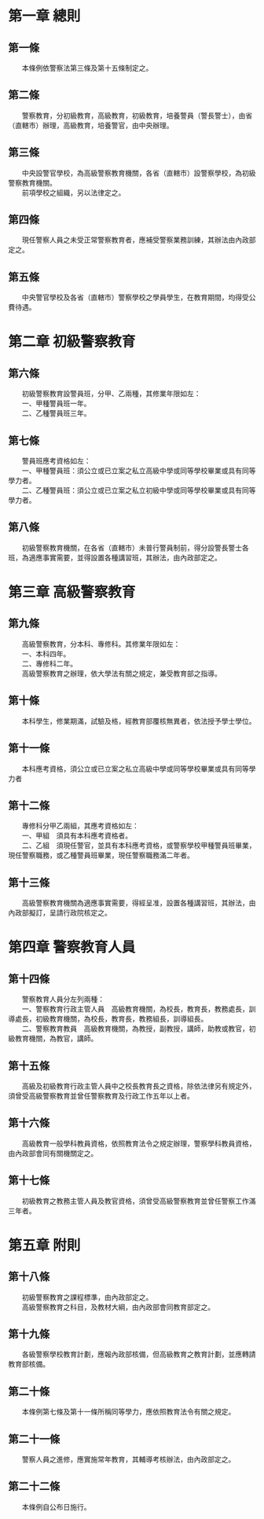第一章  總則
============
第一條 
-------
　　本條例依警察法第三條及第十五條制定之。  


第二條 
-------
　　警察教育，分初級教育，高級教育，初級教育，培養警員（警長警士），由省（直轄市）辦理，高級教育，培養警官，由中央辦理。  


第三條 
-------
　　中央設警官學校，為高級警察教育機關，各省（直轄市）設警察學校，為初級警察教育機關。  
　　前項學校之組織，另以法律定之。  


第四條 
-------
　　現任警察人員之未受正常警察教育者，應補受警察業務訓練，其辦法由內政部定之。  


第五條 
-------
　　中央警官學校及各省（直轄市）警察學校之學員學生，在教育期間，均得受公費待遇。  


第二章  初級警察教育
====================
第六條 
-------
　　初級警察教育設警員班，分甲、乙兩種，其修業年限如左：  
　　一、甲種警員班一年。  
　　二、乙種警員班三年。  


第七條 
-------
　　警員班應考資格如左：  
　　一、甲種警員班：須公立或已立案之私立高級中學或同等學校畢業或具有同等學力者。  
　　二、乙種警員班：須公立或已立案之私立初級中學或同等學校畢業或具有同等學力者。  


第八條 
-------
　　初級警察教育機關，在各省（直轄市）未普行警員制前，得分設警長警士各班，為適應事實需要，並得設置各種講習班，其辦法，由內政部定之。  


第三章  高級警察教育
====================
第九條 
-------
　　高級警察教育，分本科、專修科。其修業年限如左：  
　　一、本科四年。  
　　二、專修科二年。  
　　高級警察教育之辦理，依大學法有關之規定，兼受教育部之指導。  


第十條 
-------
　　本科學生，修業期滿，試驗及格，經教育部覆核無異者，依法授予學士學位。  


第十一條 
---------
　　本科應考資格，須公立或已立案之私立高級中學或同等學校畢業或具有同等學力者  


第十二條 
---------
　　專修科分甲乙兩組，其應考資格如左：  
　　一、甲組　須具有本科應考資格者。  
　　二、乙組　須現任警官，並具有本科應考資格，或警察學校甲種警員班畢業，現任警察職務，或乙種警員班畢業，現任警察職務滿二年者。  


第十三條 
---------
　　高級警察教育機關為適應事實需要，得經呈准，設置各種講習班，其辦法，由內政部擬訂，呈請行政院核定之。  


第四章  警察教育人員
====================
第十四條 
---------
　　警察教育人員分左列兩種：  
　　一、警察教育行政主管人員　高級教育機關，為校長，教育長，教務處長，訓導處長，初級教育機關，為校長，教育長，教務組長，訓導組長。  
　　二、警察教育教員　高級教育機關，為教授，副教授，講師，助教或教官，初級教育機關，為教官，講師。  


第十五條 
---------
　　高級及初級教育行政主管人員中之校長教育長之資格，除依法律另有規定外，須曾受高級警察教育並曾任警察教育及行政工作五年以上者。  


第十六條 
---------
　　高級教育一般學科教員資格，依照教育法令之規定辦理，警察學科教員資格，由內政部會同有關機關定之。  


第十七條 
---------
　　初級教育之教務主管人員及教官資格，須曾受高級警察教育並曾任警察工作滿三年者。  


第五章  附則
============
第十八條 
---------
　　初級警察教育之課程標準，由內政部定之。  
　　高級警察教育之科目，及教材大綱，由內政部會同教育部定之。  


第十九條 
---------
　　各級警察學校教育計劃，應報內政部核備，但高級教育之教育計劃，並應轉請教育部核備。  


第二十條 
---------
　　本條例第七條及第十一條所稱同等學力，應依照教育法令有關之規定。  


第二十一條 
-----------
　　警察人員之進修，應實施常年教育，其輔導考核辦法，由內政部定之。  


第二十二條 
-----------
　　本條例自公布日施行。